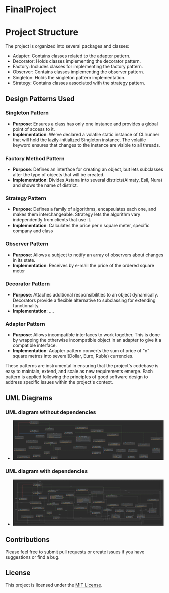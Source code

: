 # FinalProject

# Project Structure
The project is organized into several packages and classes:

- Adapter: Contains classes related to the adapter pattern.
- Decorator: Holds classes implementing the decorator pattern.
- Factory: Includes classes for implementing the factory pattern.
- Observer: Contains classes implementing the observer pattern.
- Singleton: Holds the singleton pattern implementation.
- Strategy: Contains classes associated with the strategy pattern.

## Design Patterns Used

### Singleton Pattern
- **Purpose**: Ensures a class has only one instance and provides a global point of access to it.
- **Implementation**: We've declared a volatile static instance of CLIrunner that will hold the lazily-initialized Singleton instance. The volatile keyword ensures that changes to the instance are visible to all threads.

### Factory Method Pattern
- **Purpose**: Defines an interface for creating an object, but lets subclasses alter the type of objects that will be created.
- **Implementation**: Divides Astana into several districts(Almaty, Esil, Nura) and shows the name of district.

### Strategy Pattern
- **Purpose**: Defines a family of algorithms, encapsulates each one, and makes them interchangeable. Strategy lets the algorithm vary independently from clients that use it.
- **Implementation**: Calculates the price per n square meter, specific company and class

### Observer Pattern
- **Purpose**: Allows a subject to notify an array of observers about changes in its state.
- **Implementation**: Receives by e-mail the price of the ordered square meter

### Decorator Pattern
- **Purpose**: Attaches additional responsibilities to an object dynamically. Decorators provide a flexible alternative to subclassing for extending functionality.
- **Implementation**: ....

### Adapter Pattern
- **Purpose**: Allows incompatible interfaces to work together. This is done by wrapping the otherwise incompatible object in an adapter to give it a compatible interface.
- **Implementation**: Adapter pattern converts the sum of price of "n" square metres into several(Dollar, Euro, Ruble) currencies.

These patterns are instrumental in ensuring that the project's codebase is easy to maintain, extend, and scale as new requirements emerge. Each pattern is applied following the principles of good software design to address specific issues within the project's context.

## UML Diagrams
### UML diagram without dependencies
- ![My image](images/FinalProject.png)
### UML diagram with dependencies
- ![My image](images/FinalProject(withdepend).png)

## Contributions

Please feel free to submit pull requests or create issues if you have suggestions or find a bug.

## License

This project is licensed under the [MIT License](LICENSE).
